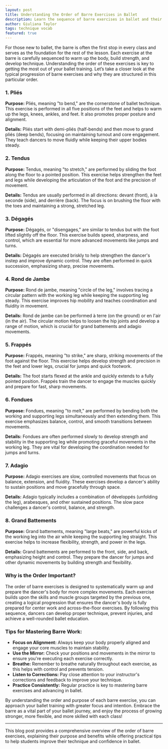 ```yaml
---
layout: post
title: Understanding the Order of Barre Exercises in Ballet
description: Learn the sequence of barre exercises in ballet and their importance in developing technique and strength.
author: Giuliana Taylor
tags: technique vocab
featured: true
---
```


For those new to ballet, the barre is often the first stop in every class and serves as the foundation for the rest of the lesson. Each exercise at the barre is carefully sequenced to warm up the body, build strength, and develop technique. Understanding the order of these exercises is key to getting the most out of your ballet training. Let’s take a closer look at the typical progression of barre exercises and why they are structured in this particular order.

### **1. Pliés**

**Purpose:** Pliés, meaning "to bend," are the cornerstone of ballet technique. This exercise is performed in all five positions of the feet and helps to warm up the legs, knees, ankles, and feet. It also promotes proper posture and alignment.

**Details:** Pliés start with demi-pliés (half-bends) and then move to grand pliés (deep bends), focusing on maintaining turnout and core engagement. They teach dancers to move fluidly while keeping their upper bodies steady.

### **2. Tendus**

**Purpose:** Tendus, meaning "to stretch," are performed by sliding the foot along the floor to a pointed position. This exercise helps strengthen the feet and legs while developing the articulation of the foot and the precision of movement.

**Details:** Tendus are usually performed in all directions: devant (front), à la seconde (side), and derrière (back). The focus is on brushing the floor with the toes and maintaining a strong, stretched leg.

### **3. Dégagés**

**Purpose:** Dégagés, or "disengages," are similar to tendus but with the foot lifted slightly off the floor. This exercise builds speed, sharpness, and control, which are essential for more advanced movements like jumps and turns.

**Details:** Dégagés are executed briskly to help strengthen the dancer's instep and improve dynamic control. They are often performed in quick succession, emphasizing sharp, precise movements.

### **4. Rond de Jambe**

**Purpose:** Rond de jambe, meaning "circle of the leg," involves tracing a circular pattern with the working leg while keeping the supporting leg steady. This exercise improves hip mobility and teaches coordination and fluidity in movement.

**Details:** Rond de jambe can be performed à terre (on the ground) or en l'air (in the air). The circular motion helps to loosen the hip joints and develop a range of motion, which is crucial for grand battements and adagio movements.

### **5. Frappés**

**Purpose:** Frappés, meaning "to strike," are sharp, striking movements of the foot against the floor. This exercise helps develop strength and precision in the feet and lower legs, crucial for jumps and quick footwork.

**Details:** The foot starts flexed at the ankle and quickly extends to a fully pointed position. Frappés train the dancer to engage the muscles quickly and prepare for fast, sharp movements.

### **6. Fondues**

**Purpose:** Fondues, meaning "to melt," are performed by bending both the working and supporting legs simultaneously and then extending them. This exercise emphasizes balance, control, and smooth transitions between movements.

**Details:** Fondues are often performed slowly to develop strength and stability in the supporting leg while promoting graceful movements in the working leg. They are vital for developing the coordination needed for jumps and turns.

### **7. Adagio**

**Purpose:** Adagio exercises are slow, controlled movements that focus on balance, extension, and fluidity. These exercises develop a dancer's ability to sustain positions and move gracefully through space.

**Details:** Adagio typically includes a combination of développés (unfolding the leg), arabesques, and other sustained positions. The slow pace challenges a dancer's control, balance, and strength.

### **8. Grand Battements**

**Purpose:** Grand battements, meaning "large beats," are powerful kicks of the working leg into the air while keeping the supporting leg straight. This exercise helps to increase flexibility, strength, and power in the legs.

**Details:** Grand battements are performed to the front, side, and back, emphasizing height and control. They prepare the dancer for jumps and other dynamic movements by building strength and flexibility.

### **Why is the Order Important?**

The order of barre exercises is designed to systematically warm up and prepare the dancer's body for more complex movements. Each exercise builds upon the skills and muscle groups targeted by the previous one, creating a logical progression that ensures the dancer's body is fully prepared for center work and across-the-floor exercises. By following this sequence, dancers can develop proper technique, prevent injuries, and achieve a well-rounded ballet education.

### **Tips for Mastering Barre Work:**

- **Focus on Alignment:** Always keep your body properly aligned and engage your core muscles to maintain stability.
- **Use the Mirror:** Check your positions and movements in the mirror to ensure you're executing each exercise correctly.
- **Breathe:** Remember to breathe naturally throughout each exercise, as this helps with control and prevents tension.
- **Listen to Corrections:** Pay close attention to your instructor's corrections and feedback to improve your technique.
- **Practice Consistently:** Regular practice is key to mastering barre exercises and advancing in ballet.

By understanding the order and purpose of each barre exercise, you can approach your ballet training with greater focus and intention. Embrace the barre as a vital part of your ballet journey, and enjoy the process of growing stronger, more flexible, and more skilled with each class!

---

This blog post provides a comprehensive overview of the order of barre exercises, explaining their purpose and benefits while offering practical tips to help students improve their technique and confidence in ballet.